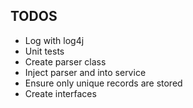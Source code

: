 TODOS
-----
* Log with log4j
* Unit tests
* Create parser class
* Inject parser and into service
* Ensure only unique records are stored
* Create interfaces


